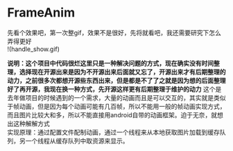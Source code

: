 # FrameAnim
先看个效果吧，第一次整gif，效果不是很好，先将就看吧，我还需要研究下怎么弄得更好  
!(handle_show.gif)

**说明：这个项目中代码很烂这里只是一种解决问题的方式，现在确实没有时间整理，选择现在开源出来是因为不开源出来后面就又忘了，开源出来才有后期整理的动力，之前很多次都想开源些东西出来，但是都是不了了之就是因为想的后面整理好了再开源，我现在换一种方式，先开源这样更有后期整理于维护的动力**
这个是去年做项目的时候遇到的一个需求，大量的动画而且是可以交互的，其实就是类似于帧动画，但是因为每个动画可能有几百帧，所以不能用一般的帧动画实现方式，而且图片比较大和多，所以不能直接用android自带的动画框架。迫于无奈，就想出这种解解方式  
实现原理：通过配置文件配制动画，通过一个线程来从本地获取图片加载到缓存队列，另一个线程从缓存队列中取资源来显示。
